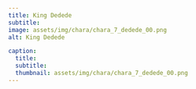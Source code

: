 ```yaml
---
title: King Dedede
subtitle: 
image: assets/img/chara/chara_7_dedede_00.png
alt: King Dedede

caption:
  title:
  subtitle: 
  thumbnail: assets/img/chara/chara_7_dedede_00.png
---
```

